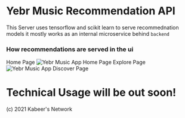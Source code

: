 # Yebr Music Recommendation API
This Server uses tensorflow and scikit learn to serve recommednation models it mostly works as an internal microservice behind ```backend``` 

### How recommendations are served in the ui
Home Page
![Yebr Music App Home Page](../.github/assets/recommendation-api-1.png)
Explore Page
![Yebr Music App Discover Page](../.github/assets/recommendation-api-2.png)


# Technical Usage will be out soon!

(c) 2021 Kabeer's Network
